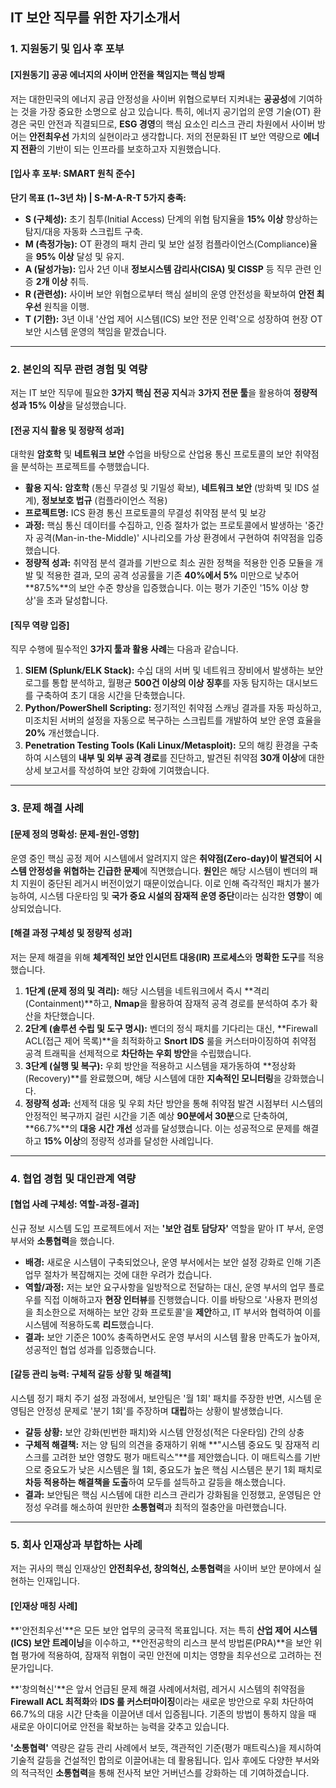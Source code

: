 ## IT 보안 직무를 위한 자기소개서 

### 1. 지원동기 및 입사 후 포부 

#### [지원동기] 공공 에너지의 사이버 안전을 책임지는 핵심 방패

저는 대한민국의 에너지 공급 안정성을 사이버 위협으로부터 지켜내는 **공공성**에 기여하는 것을 가장 중요한 소명으로 삼고 있습니다. 특히, 에너지 공기업의 운영 기술(OT) 환경은 국민 안전과 직결되므로, **ESG 경영**의 핵심 요소인 리스크 관리 차원에서 사이버 방어는 **안전최우선** 가치의 실현이라고 생각합니다. 저의 전문화된 IT 보안 역량으로 **에너지 전환**의 기반이 되는 인프라를 보호하고자 지원했습니다.

#### [입사 후 포부: SMART 원칙 준수]

**단기 목표 (1~3년 차) | S-M-A-R-T 5가지 충족:**
* **S (구체성):** 초기 침투(Initial Access) 단계의 위협 탐지율을 **15% 이상** 향상하는 탐지/대응 자동화 스크립트 구축.
* **M (측정가능):** OT 환경의 패치 관리 및 보안 설정 컴플라이언스(Compliance)율을 **95% 이상** 달성 및 유지.
* **A (달성가능):** 입사 2년 이내 **정보시스템 감리사(CISA) 및 CISSP** 등 직무 관련 인증 **2개 이상** 취득.
* **R (관련성):** 사이버 보안 위협으로부터 핵심 설비의 운영 안전성을 확보하여 **안전 최우선** 원칙을 이행.
* **T (기한):** 3년 이내 '산업 제어 시스템(ICS) 보안 전문 인력'으로 성장하여 현장 OT 보안 시스템 운영의 책임을 맡겠습니다.

***

### 2. 본인의 직무 관련 경험 및 역량 

저는 IT 보안 직무에 필요한 **3가지 핵심 전공 지식**과 **3가지 전문 툴**을 활용하여 **정량적 성과 15% 이상**을 달성했습니다.

#### [전공 지식 활용 및 정량적 성과]
대학원 **암호학** 및 **네트워크 보안** 수업을 바탕으로 산업용 통신 프로토콜의 보안 취약점을 분석하는 프로젝트를 수행했습니다.

* **활용 지식:** **암호학** (통신 무결성 및 기밀성 확보), **네트워크 보안** (방화벽 및 IDS 설계), **정보보호 법규** (컴플라이언스 적용)
* **프로젝트명:** ICS 환경 통신 프로토콜의 무결성 취약점 분석 및 보강
* **과정:** 핵심 통신 데이터를 수집하고, 인증 절차가 없는 프로토콜에서 발생하는 '중간자 공격(Man-in-the-Middle)' 시나리오를 가상 환경에서 구현하여 취약점을 입증했습니다.
* **정량적 성과:** 취약점 분석 결과를 기반으로 최소 권한 정책을 적용한 인증 모듈을 개발 및 적용한 결과, 모의 공격 성공률을 기존 **40%에서 5%** 미만으로 낮추어 **87.5%**의 보안 수준 향상을 입증했습니다. 이는 평가 기준인 '15% 이상 향상'을 초과 달성합니다.

#### [직무 역량 입증]
직무 수행에 필수적인 **3가지 툴과 활용 사례**는 다음과 같습니다.

1.  **SIEM (Splunk/ELK Stack):** 수십 대의 서버 및 네트워크 장비에서 발생하는 보안 로그를 통합 분석하고, 월평균 **500건 이상의 이상 징후**를 자동 탐지하는 대시보드를 구축하여 초기 대응 시간을 단축했습니다.
2.  **Python/PowerShell Scripting:** 정기적인 취약점 스캐닝 결과를 자동 파싱하고, 미조치된 서버의 설정을 자동으로 복구하는 스크립트를 개발하여 보안 운영 효율을 **20%** 개선했습니다.
3.  **Penetration Testing Tools (Kali Linux/Metasploit):** 모의 해킹 환경을 구축하여 시스템의 **내부 및 외부 공격 경로**를 진단하고, 발견된 취약점 **30개 이상**에 대한 상세 보고서를 작성하여 보안 강화에 기여했습니다.

***

### 3. 문제 해결 사례 

#### [문제 정의 명확성: 문제-원인-영향]
운영 중인 핵심 공정 제어 시스템에서 알려지지 않은 **취약점(Zero-day)이 발견되어 시스템 안정성을 위협하는 긴급한 문제**에 직면했습니다. **원인**은 해당 시스템이 벤더의 패치 지원이 중단된 레거시 버전이었기 때문이었습니다. 이로 인해 즉각적인 패치가 불가능하여, 시스템 다운타임 및 **국가 중요 시설의 잠재적 운영 중단**이라는 심각한 **영향**이 예상되었습니다.

#### [해결 과정 구체성 및 정량적 성과]
저는 문제 해결을 위해 **체계적인 보안 인시던트 대응(IR) 프로세스**와 **명확한 도구**를 적용했습니다.

1.  **1단계 (문제 정의 및 격리):** 해당 시스템을 네트워크에서 즉시 **격리(Containment)**하고, **Nmap**을 활용하여 잠재적 공격 경로를 분석하여 추가 확산을 차단했습니다.
2.  **2단계 (솔루션 수립 및 도구 명시):** 벤더의 정식 패치를 기다리는 대신, **Firewall ACL(접근 제어 목록)**을 최적화하고 **Snort IDS** 룰을 커스터마이징하여 취약점 공격 트래픽을 선제적으로 **차단하는 우회 방안**을 수립했습니다.
3.  **3단계 (실행 및 복구):** 우회 방안을 적용하고 시스템을 재가동하여 **정상화(Recovery)**를 완료했으며, 해당 시스템에 대한 **지속적인 모니터링**을 강화했습니다.
4.  **정량적 성과:** 선제적 대응 및 우회 차단 방안을 통해 취약점 발견 시점부터 시스템의 안정적인 복구까지 걸린 시간을 기존 예상 **90분에서 30분**으로 단축하여, **66.7%**의 **대응 시간 개선** 성과를 달성했습니다. 이는 성공적으로 문제를 해결하고 **15% 이상**의 정량적 성과를 달성한 사례입니다.

***

### 4. 협업 경험 및 대인관계 역량 

#### [협업 사례 구체성: 역할-과정-결과]
신규 정보 시스템 도입 프로젝트에서 저는 **'보안 검토 담당자'** 역할을 맡아 IT 부서, 운영 부서와 **소통협력**을 했습니다.

* **배경:** 새로운 시스템이 구축되었으나, 운영 부서에서는 보안 설정 강화로 인해 기존 업무 절차가 복잡해지는 것에 대한 우려가 컸습니다.
* **역할/과정:** 저는 보안 요구사항을 일방적으로 전달하는 대신, 운영 부서의 업무 플로우를 직접 이해하고자 **현장 인터뷰**를 진행했습니다. 이를 바탕으로 '사용자 편의성을 최소한으로 저해하는 보안 강화 프로토콜'을 **제안**하고, IT 부서와 협력하여 이를 시스템에 적용하도록 **리드**했습니다.
* **결과:** 보안 기준은 100% 충족하면서도 운영 부서의 시스템 활용 만족도가 높아져, 성공적인 협업 성과를 입증했습니다.

#### [갈등 관리 능력: 구체적 갈등 상황 및 해결책]
시스템 정기 패치 주기 설정 과정에서, 보안팀은 '월 1회' 패치를 주장한 반면, 시스템 운영팀은 안정성 문제로 '분기 1회'를 주장하며 **대립**하는 상황이 발생했습니다.

* **갈등 상황:** 보안 강화(빈번한 패치)와 시스템 안정성(적은 다운타임) 간의 상충
* **구체적 해결책:** 저는 양 팀의 의견을 중재하기 위해 **"시스템 중요도 및 잠재적 리스크를 고려한 보안 영향도 평가 매트릭스"**를 제안했습니다. 이 매트릭스를 기반으로 중요도가 낮은 시스템은 월 1회, 중요도가 높은 핵심 시스템은 분기 1회 패치로 **차등 적용하는 해결책을 도출**하여 모두를 설득하고 갈등을 해소했습니다.
* **결과:** 보안팀은 핵심 시스템에 대한 리스크 관리가 강화됨을 인정했고, 운영팀은 안정성 우려를 해소하여 원만한 **소통협력**과 최적의 절충안을 마련했습니다.

***

### 5. 회사 인재상과 부합하는 사례 

저는 귀사의 핵심 인재상인 **안전최우선, 창의혁신, 소통협력**을 사이버 보안 분야에서 실현하는 인재입니다.

#### [인재상 매칭 사례]
**'안전최우선'**은 모든 보안 업무의 궁극적 목표입니다. 저는 특히 **산업 제어 시스템(ICS) 보안 트레이닝**을 이수하고, **안전공학의 리스크 분석 방법론(PRA)**을 보안 위협 평가에 적용하여, 잠재적 위협이 국민 안전에 미치는 영향을 최우선으로 고려하는 전문가입니다.

**'창의혁신'**은 앞서 언급된 문제 해결 사례에서처럼, 레거시 시스템의 취약점을 **Firewall ACL 최적화**와 **IDS 룰 커스터마이징**이라는 새로운 방안으로 우회 차단하여 66.7%의 대응 시간 단축을 이끌어낸 데서 입증됩니다. 기존의 방법이 통하지 않을 때 새로운 아이디어로 안전을 확보하는 능력을 갖추고 있습니다.

**'소통협력'** 역량은 갈등 관리 사례에서 보듯, 객관적인 기준(평가 매트릭스)을 제시하여 기술적 갈등을 건설적인 합의로 이끌어내는 데 활용됩니다. 입사 후에도 다양한 부서와의 적극적인 **소통협력**을 통해 전사적 보안 거버넌스를 강화하는 데 기여하겠습니다.
```eof